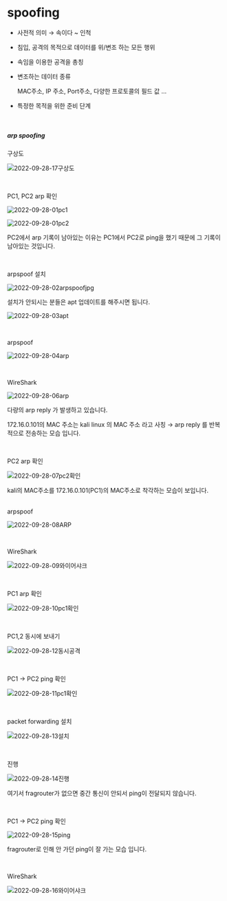 #  spoofing 

- 사전적 의미 → 속이다 ~   인척

- 침입, 공격의 목적으로 데이터를 위/변조 하는 모든 행위

- 속임을 이용한 공격을 총칭

- 변조하는 데이터 종류 

  MAC주소, IP 주소, Port주소, 다양한 프로토콜의 필드 값 ...

- 특정한 목적을 위한 준비 단계 

<br>

##### arp spoofing

구상도

![2022-09-28-17구상도](../images/2022-09-28-spoofing/2022-09-28-17구상도.jpg)

<br>

PC1, PC2 arp 확인

![2022-09-28-01pc1](../images/2022-09-28-spoofing/2022-09-28-01pc1.jpg)

![2022-09-28-01pc2](../images/2022-09-28-spoofing/2022-09-28-01pc2.jpg)

PC2에서 arp 기록이 남아있는 이유는 PC1에서 PC2로 ping을 했기 때문에 그 기록이 남아있는 것입니다.

<br>

arpspoof 설치

![2022-09-28-02arpspoofjpg](../images/2022-09-28-spoofing/2022-09-28-02arpspoofjpg.jpg)

설치가 안되시는 분들은 apt 업데이트를 해주시면 됩니다.

![2022-09-28-03apt](../images/2022-09-28-spoofing/2022-09-28-03apt.jpg)

<br>

arpspoof

![2022-09-28-04arp](../images/2022-09-28-spoofing/2022-09-28-04arp.jpg)

<br>

WireShark

![2022-09-28-06arp](../images/2022-09-28-spoofing/2022-09-28-06arp.jpg)

다량의  arp reply 가 발생하고 있습니다.

172.16.0.101의  MAC 주소는 kali linux 의 MAC  주소 라고 사칭 → arp reply  를 반복적으로 전송하는 모습 입니다.

<br>

PC2 arp 확인

![2022-09-28-07pc2확인](../images/2022-09-28-spoofing/2022-09-28-07pc2확인.jpg)

kali의 MAC주소를 172.16.0.101(PC1)의 MAC주소로 착각하는 모습이 보입니다.

<br>arpspoof

![2022-09-28-08ARP](../images/2022-09-28-spoofing/2022-09-28-08ARP.jpg)

<br>

WireShark

![2022-09-28-09와이어샤크](../images/2022-09-28-spoofing/2022-09-28-09와이어샤크.jpg)

<br>

PC1 arp 확인

![2022-09-28-10pc1확인](../images/2022-09-28-spoofing/2022-09-28-10pc1확인.jpg)

<br>

PC1,2 동시에 보내기

![2022-09-28-12동시공격](../images/2022-09-28-spoofing/2022-09-28-12동시공격.jpg)

<br>

PC1 -> PC2 ping 확인

![2022-09-28-11pc1확인](../images/2022-09-28-spoofing/2022-09-28-11pc1확인.jpg)

<br>

packet forwarding 설치

![2022-09-28-13설치](../images/2022-09-28-spoofing/2022-09-28-13설치.jpg)

<br>

진행

![2022-09-28-14진행](../images/2022-09-28-spoofing/2022-09-28-14진행.jpg)

여기서 fragrouter가 없으면 중간 통신이 안되서 ping이 전달되지 않습니다.

<br>

PC1 -> PC2 ping 확인

![2022-09-28-15ping](../images/2022-09-28-spoofing/2022-09-28-15ping.jpg)

fragrouter로 인해 안 가던 ping이 잘 가는 모습 입니다.

<br>

WireShark

![2022-09-28-16와이어샤크](../images/2022-09-28-spoofing/2022-09-28-16와이어샤크.jpg)

<br>